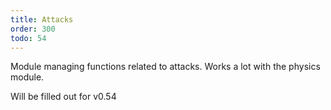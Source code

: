 ```yaml
---
title: Attacks
order: 300
todo: 54
---
```


Module managing functions related to attacks. Works a lot with the physics module.

Will be filled out for v0.54

